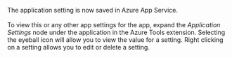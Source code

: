 The application setting is now saved in Azure App Service.<br>
<br>
To view this or any other app settings for the app, expand the *Application Settings* node under the application in the Azure Tools extension. Selecting the eyeball icon will allow you to view the value for a setting.  Right clicking on a setting allows you to edit or delete a setting.